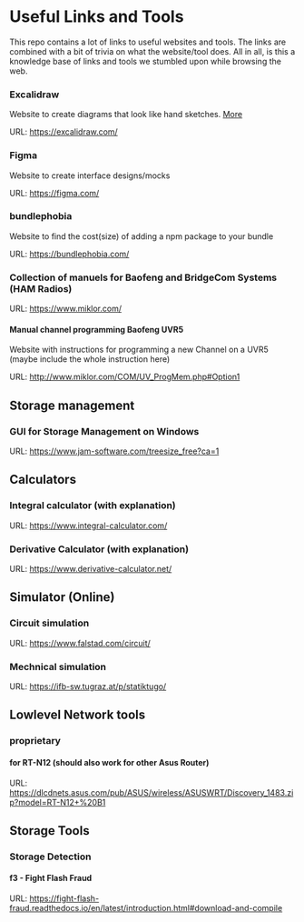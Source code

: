 # Useful Links and Tools

This repo contains a lot of links to useful websites and tools.
The links are combined with a bit of trivia on what the website/tool
does. All in all, is this a knowledge base of links and tools
we stumbled upon while browsing the web.


### Excalidraw

Website to create diagrams that look like hand sketches. [More](https://github.com/Hackertreff-Reutte/useful-links-and-tools/blob/main/drawing/excalidraw.md)

URL: https://excalidraw.com/


### Figma

Website to create interface designs/mocks

URL: https://figma.com/


### bundlephobia

Website to find the cost(size) of adding a npm package to your bundle

URL: https://bundlephobia.com/


### Collection of manuels for Baofeng and BridgeCom Systems  (HAM Radios)

URL: https://www.miklor.com/

#### Manual channel programming Baofeng UVR5

Website with instructions for programming a new Channel on a UVR5 (maybe include the whole instruction here)

URL: http://www.miklor.com/COM/UV_ProgMem.php#Option1

## Storage management

### GUI for Storage Management on Windows 

URL: https://www.jam-software.com/treesize_free?ca=1

## Calculators

### Integral calculator (with explanation)

URL: https://www.integral-calculator.com/

### Derivative Calculator (with explanation)

URL: https://www.derivative-calculator.net/

## Simulator (Online)

### Circuit simulation

URL: https://www.falstad.com/circuit/

### Mechnical simulation

URL: https://ifb-sw.tugraz.at/p/statiktugo/

## Lowlevel Network tools 

### proprietary

#### for RT-N12 (should also work for other Asus Router)
URL: https://dlcdnets.asus.com/pub/ASUS/wireless/ASUSWRT/Discovery_1483.zip?model=RT-N12+%20B1

## Storage Tools

### Storage Detection

#### f3 - Fight Flash Fraud
URL: https://fight-flash-fraud.readthedocs.io/en/latest/introduction.html#download-and-compile
